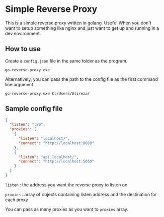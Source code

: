 # Simple Reverse Proxy

This is a simple reverse proxy written in golang. Useful When you don't want to setup something like nginx and just want to get up and running in a dev environment.

## How to use

Create a `config.json` file in the same folder as the program.

```
go-reverse-proxy.exe
```

Alternatively, you can pass the path to the config file as the first command line argument.

```
go-reverse-proxy.exe C:/Users/Alireza/
```

## Sample config file

```json
{
  "listen": ":80",
  "proxies": [
    {
      "listen": "localhost/",
      "connect": "http://localhost:8080"
    },
    {
      "listen": "api.localhost/",
      "connect": "http://localhost:5050"
    }
  ]
}
```

`listen` : the address you want the reverse proxy to listen on

`proxies` : array of objects containing listen address and the destination for each proxy

You can pass as many proxies as you want to `proxies` array.

